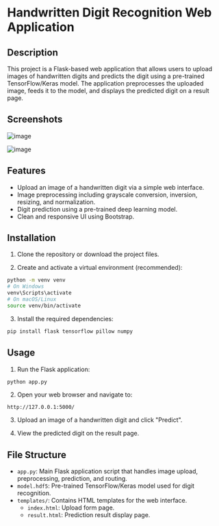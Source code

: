 # Handwritten Digit Recognition Web Application

## Description
This project is a Flask-based web application that allows users to upload images of handwritten digits and predicts the digit using a pre-trained TensorFlow/Keras model. The application preprocesses the uploaded image, feeds it to the model, and displays the predicted digit on a result page.

## Screenshots

![image](https://github.com/user-attachments/assets/58e78ed8-98b1-4d26-9f71-1f3ddc40d279)

![image](https://github.com/user-attachments/assets/37f67aae-f9eb-4738-9ff4-3586995f408f)



## Features
- Upload an image of a handwritten digit via a simple web interface.
- Image preprocessing including grayscale conversion, inversion, resizing, and normalization.
- Digit prediction using a pre-trained deep learning model.
- Clean and responsive UI using Bootstrap.

## Installation

1. Clone the repository or download the project files.

2. Create and activate a virtual environment (recommended):

```bash
python -m venv venv
# On Windows
venv\Scripts\activate
# On macOS/Linux
source venv/bin/activate
```

3. Install the required dependencies:

```bash
pip install flask tensorflow pillow numpy
```

## Usage

1. Run the Flask application:

```bash
python app.py
```

2. Open your web browser and navigate to:

```
http://127.0.0.1:5000/
```

3. Upload an image of a handwritten digit and click "Predict".

4. View the predicted digit on the result page.

## File Structure

- `app.py`: Main Flask application script that handles image upload, preprocessing, prediction, and routing.
- `model.hdf5`: Pre-trained TensorFlow/Keras model used for digit recognition.
- `templates/`: Contains HTML templates for the web interface.
  - `index.html`: Upload form page.
  - `result.html`: Prediction result display page.

